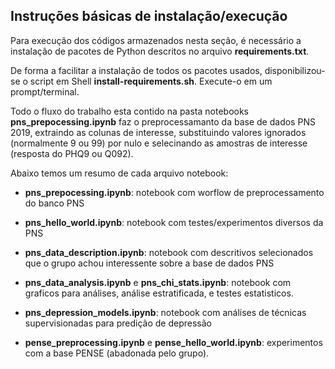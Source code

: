 ## Instruções básicas de instalação/execução

Para execução dos códigos armazenados nesta seção, é necessário a instalação de pacotes de Python descritos no arquivo **requirements.txt**. 

De forma a facilitar a instalação de todos os pacotes usados, disponibilizou-se o script em Shell **install-requirements.sh**. Execute-o em um prompt/terminal.

Todo o fluxo do trabalho esta contido na pasta notebooks **pns_prepocessing.ipynb** faz o preprocessamanto da base de dados PNS 2019, extraindo as colunas de interesse, substituindo valores ignorados (normalmente 9 ou 99) por nulo e selecinando as amostras de interesse (resposta do PHQ9 ou Q092).

Abaixo temos um resumo de cada arquivo notebook:

- **pns_prepocessing.ipynb**: notebook com worflow de preprocessamento do banco PNS

- **pns_hello_world.ipynb**: notebook com testes/experimentos diversos da PNS

- **pns_data_description.ipynb**: notebook com descritivos selecionados que o grupo achou interessente sobre a base de dados PNS

- **pns_data_analysis.ipynb** e **pns_chi_stats.ipynb**: notebook com graficos para análises, análise estratificada, e testes estatisticos.

- **pns_depression_models.ipynb**: notebook com análises de técnicas supervisionadas para predição de depressão

- **pense_preprocessing.ipynb** e **pense_hello_world.ipynb**: experimentos com a base PENSE (abadonada pelo grupo).
